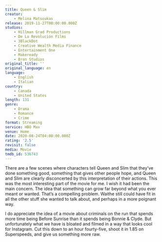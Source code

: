 ```yaml
---
title: Queen & Slim
creator:
    - Melina Matsoukas
release: 2019-11-27T00:00:00.000Z
studios:
    - Hillman Grad Productions
    - De La Revolución Films
    - 3BlackDot
    - Creative Wealth Media Finance
    - Entertainment One
    - Makeready
    - Bron Studios
original_title: ''
original_language: en
language:
    - English
    - Italian
country:
    - Canada
    - United States
length: 131
genre:
    - Drama
    - Romance
    - Crime
format: Streaming
service: HBO Max
venue: Home
date: 2020-08-24T04:00:00.000Z
rating: '2.5'
revisit: false
media: Movie
tmdb_id: 536743
---
```


There are a few scenes where characters tell Queen and Slim that they’ve done something good, something that gives other people hope, and Queen and Slim are clearly disconcerted by this interpretation of their actions. This was the most interesting part of the movie for me. I wish it had been the main concern. The idea that something can grow far beyond what you ever meant or wanted. That’s a compelling problem. Waithe still could have fit in all the other stuff she wanted to talk about, and perhaps in a more poignant way.

I do appreciate the idea of a movie about criminals on the run that spends more time being Before Sunrise than it spends being Bonnie & Clyde. But unfortunately what we have is bloated and filmed in a way that looks cool for Instagram. Cut this down to an hour fourty-five, shoot it in 1.85 on Superspeeds, and give us something more raw.
